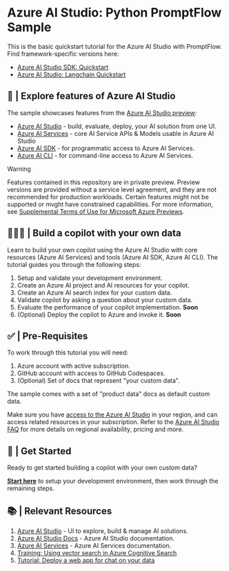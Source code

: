 # Azure AI Studio: Python PromptFlow Sample

This is the basic quickstart tutorial for the Azure AI Studio with PromptFlow. Find framework-specific versions here:
 - [Azure AI Studio SDK: Quickstart](https://github.com/Azure-Samples/aistudio-python-quickstart-sample)
 - [Azure AI Studio: Langchain Quickstart](https://github.com/Azure-Samples/aistudio-python-langchain-sample)

## 🧰 | Explore features of Azure AI Studio

The sample showcases features from the [Azure AI Studio preview](https://aka.ms/azureai/docs):

* [Azure AI Studio](https://aka.ms/azureaistudio/docs) - build, evaluate, deploy, your AI solution from one UI.
* [Azure AI Services](https://learn.microsoft.com/azure/ai-services/what-are-ai-services?WT.mc_id=academic-112432-pablolopes) - core AI Service APIs & Models usable in Azure AI Studio 
* [Azure AI SDK](https://learn.microsoft.com/azure/ai-studio/how-to/sdk-install?WT.mc_id=academic-112432-pablolopes) - for programmatic access to Azure AI Services.
* [Azure AI CLI](https://learn.microsoft.com/azure/ai-studio/how-to/cli-install?WT.mc_id=academic-112432-pablolopes) - for command-line access to Azure AI Services.

> [!WARNING]  
> Features contained in this repository are in private preview. Preview versions are provided without a service level agreement, and they are not recommended for production workloads. Certain features might not be supported or mvght have constrained capabilities. For more information, see [Supplemental Terms of Use for Microsoft Azure Previews](https://azure.microsoft.com/support/legal/preview-supplemental-terms/?WT.mc_id=academic-112432-pablolopes).

## 👩🏽‍💻 | Build a copilot with your own data

Learn to build your own copilot using the Azure AI Studio with core resources (Azure AI Services) and tools (Azure AI SDK, Azure AI CLI). The tutorial guides you through the following steps:

1. Setup and validate your development environment.
2. Create an Azure AI project and AI resources for your copilot.
3. Create an Azure AI search index for your custom data.
4. Validate copilot by asking a question about your custom data.
5. Evaluate the performance of your copilot implementation. **Soon**
6. (Optional) Deploy the copilot to Azure and invoke it. **Soon**

## ✅ | Pre-Requisites

To work through this tutorial you will need:
1. Azure account with active subscription.
2. GitHub account with access to GitHub Codespaces.
3. (Optional) Set of docs that represent "your custom data".

The sample comes with a set of "product data" docs as default custom data. 

Make sure you have [access to the Azure AI Studio](https://learn.microsoft.com/en-us/azure/ai-studio/faq#how-can-customers-access-azure-ai-studio--?WT.mc_id=academic-112432-pablolopes) in your region, and can access related resources in your subscription. Refer to the [Azure AI Studio FAQ](https://learn.microsoft.com/en-us/azure/ai-studio/faq#how-can-customers-access-azure-ai-studio--?WT.mc_id=academic-112432-pablolopes) for more details on regional availability, pricing and more.

## 🏁 | Get Started

Ready to get started building a copilot with your own custom data? 

[**Start here**](./docs/promptflow/01-setup.md) to setup your development environment, then work through the remaining steps.

## 📚 | Relevant Resources

1. [Azure AI Studio](https://aka.ms/azureaistudio) - UI to explore, build & manage AI solutions.
1. [Azure AI Studio Docs](https://aka.ms/azureaistudio/docs) - Azure AI Studio documentation.
1. [Azure AI Services](https://learn.microsoft.com/azure/ai-services/what-are-ai-services?WT.mc_id=academic-112432-pablolopes) - Azure AI Services documentation.
1. [Training: Using vector search in Azure Cognitive Search](https://learn.microsoft.com/training/modules/improve-search-results-vector-searc?WT.mc_id=academic-112432-pablolopes) 
1. [Tutorial: Deploy a web app for chat on your data](https://learn.microsoft.com/azure/ai-studio/tutorials/deploy-chat-web-app?WT.mc_id=academic-112432-pablolopes) 